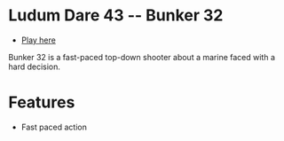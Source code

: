 # Ludum Dare 43 -- Bunker 32


* [Play here](https://aerosolswe.github.io/Bunker-32/)

Bunker 32 is a fast-paced top-down shooter about a marine faced with a hard decision.

# Features

  - Fast paced action
